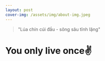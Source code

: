 ```yaml
---
layout: post
cover-img: /assets/img/about-img.jpeg
---
```

>"Lúa chín cúi đầu - sông sâu tĩnh lặng"

# You only live once✌